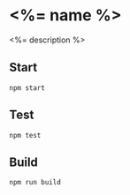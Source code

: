 # <%= name %>

<%= description %>

## Start

```
npm start
```

## Test

```
npm test
```

## Build

```
npm run build
```